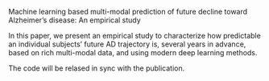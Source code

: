 Machine learning based multi-modal prediction of future decline toward Alzheimer’s disease: An empirical study

In this paper, we present an empirical study to characterize how predictable an individual subjects’ future AD trajectory is, several years in advance, based on rich multi-modal data, and using modern deep learning methods. 

The code will be relased in sync with the publication.
